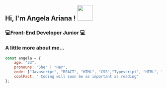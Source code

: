 <h2> Hi, I'm Angela Ariana  ! <img src="https://media.giphy.com/media/mGcNjsfWAjY5AEZNw6/giphy.gif" width="50"></h2>

### 💻Front-End Developer Junior 💻


### A little more about me...  

```javascript
const angela = {
    age: "23",
    pronouns: "She" | "Her",
    code: ["Javascript", "REACT", "HTML", "CSS","Typescript", "HTML", "CSS"],
    coolFact: " Coding will soon be as important as reading"
};
```

